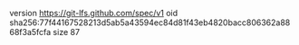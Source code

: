 version https://git-lfs.github.com/spec/v1
oid sha256:77f44167528213d5ab5a43594ec84d81f43eb4820bacc806362a8868f3a5fcfa
size 87
